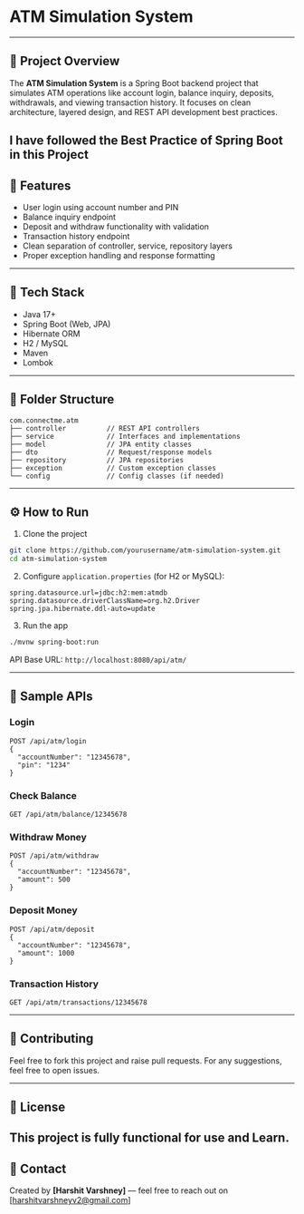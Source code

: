 # ATM Simulation System
---

## 📌 Project Overview

The **ATM Simulation System** is a Spring Boot backend project that simulates ATM operations like account login, balance inquiry, deposits, withdrawals, and viewing transaction history. It focuses on clean architecture, layered design, and REST API development best practices.

**I have followed the Best Practice of Spring Boot in this Project**
---

## 🚀 Features

* User login using account number and PIN
* Balance inquiry endpoint
* Deposit and withdraw functionality with validation
* Transaction history endpoint
* Clean separation of controller, service, repository layers
* Proper exception handling and response formatting

---

## 🧰 Tech Stack

* Java 17+
* Spring Boot (Web, JPA)
* Hibernate ORM
* H2 / MySQL
* Maven
* Lombok

---

## 📆 Folder Structure

```
com.connectme.atm
├── controller          // REST API controllers
├── service             // Interfaces and implementations
├── model               // JPA entity classes
├── dto                 // Request/response models
├── repository          // JPA repositories
├── exception           // Custom exception classes
└── config              // Config classes (if needed)
```

---

## ⚙️ How to Run

1. Clone the project

```bash
git clone https://github.com/yourusername/atm-simulation-system.git
cd atm-simulation-system
```

2. Configure `application.properties` (for H2 or MySQL):

```properties
spring.datasource.url=jdbc:h2:mem:atmdb
spring.datasource.driverClassName=org.h2.Driver
spring.jpa.hibernate.ddl-auto=update
```

3. Run the app

```bash
./mvnw spring-boot:run
```

API Base URL: `http://localhost:8080/api/atm/`

---

## 🔧 Sample APIs

### Login

```http
POST /api/atm/login
{
  "accountNumber": "12345678",
  "pin": "1234"
}
```

### Check Balance

```http
GET /api/atm/balance/12345678
```

### Withdraw Money

```http
POST /api/atm/withdraw
{
  "accountNumber": "12345678",
  "amount": 500
}
```

### Deposit Money

```http
POST /api/atm/deposit
{
  "accountNumber": "12345678",
  "amount": 1000
}
```

### Transaction History

```http
GET /api/atm/transactions/12345678
```

---

## 🤝 Contributing

Feel free to fork this project and raise pull requests. For any suggestions, feel free to open issues.

---

## 📄 License

This project is fully functional for use and Learn.
---

## 📱 Contact

Created by **\[Harshit Varshney]** — feel free to reach out on \[harshitvarshneyv2@gmail.com]
